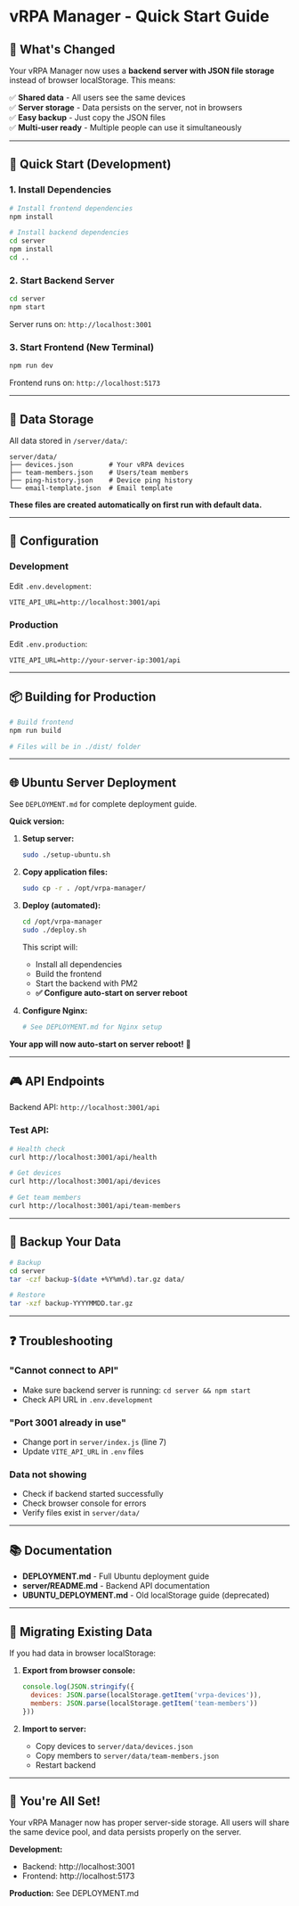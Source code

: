 # vRPA Manager - Quick Start Guide

## 🎯 What's Changed

Your vRPA Manager now uses a **backend server with JSON file storage** instead of browser localStorage. This means:

✅ **Shared data** - All users see the same devices  
✅ **Server storage** - Data persists on the server, not in browsers  
✅ **Easy backup** - Just copy the JSON files  
✅ **Multi-user ready** - Multiple people can use it simultaneously  

---

## 🚀 Quick Start (Development)

### 1. Install Dependencies

```bash
# Install frontend dependencies
npm install

# Install backend dependencies
cd server
npm install
cd ..
```

### 2. Start Backend Server

```bash
cd server
npm start
```

Server runs on: `http://localhost:3001`

### 3. Start Frontend (New Terminal)

```bash
npm run dev
```

Frontend runs on: `http://localhost:5173`

---

## 📁 Data Storage

All data stored in `/server/data/`:
```
server/data/
├── devices.json         # Your vRPA devices
├── team-members.json    # Users/team members
├── ping-history.json    # Device ping history
└── email-template.json  # Email template
```

**These files are created automatically on first run with default data.**

---

## 🔧 Configuration

### Development
Edit `.env.development`:
```env
VITE_API_URL=http://localhost:3001/api
```

### Production
Edit `.env.production`:
```env
VITE_API_URL=http://your-server-ip:3001/api
```

---

## 📦 Building for Production

```bash
# Build frontend
npm run build

# Files will be in ./dist/ folder
```

---

## 🌐 Ubuntu Server Deployment

See `DEPLOYMENT.md` for complete deployment guide.

**Quick version:**

1. **Setup server:**
   ```bash
   sudo ./setup-ubuntu.sh
   ```

2. **Copy application files:**
   ```bash
   sudo cp -r . /opt/vrpa-manager/
   ```

3. **Deploy (automated):**
   ```bash
   cd /opt/vrpa-manager
   sudo ./deploy.sh
   ```
   
   This script will:
   - Install all dependencies
   - Build the frontend
   - Start the backend with PM2
   - **✅ Configure auto-start on server reboot**

4. **Configure Nginx:**
   ```bash
   # See DEPLOYMENT.md for Nginx setup
   ```

**Your app will now auto-start on server reboot!** 🎉

---

## 🎮 API Endpoints

Backend API: `http://localhost:3001/api`

### Test API:
```bash
# Health check
curl http://localhost:3001/api/health

# Get devices
curl http://localhost:3001/api/devices

# Get team members
curl http://localhost:3001/api/team-members
```

---

## 💾 Backup Your Data

```bash
# Backup
cd server
tar -czf backup-$(date +%Y%m%d).tar.gz data/

# Restore
tar -xzf backup-YYYYMMDD.tar.gz
```

---

## ❓ Troubleshooting

### "Cannot connect to API"
- Make sure backend server is running: `cd server && npm start`
- Check API URL in `.env.development`

### "Port 3001 already in use"
- Change port in `server/index.js` (line 7)
- Update `VITE_API_URL` in `.env` files

### Data not showing
- Check if backend started successfully
- Check browser console for errors
- Verify files exist in `server/data/`

---

## 📚 Documentation

- **DEPLOYMENT.md** - Full Ubuntu deployment guide
- **server/README.md** - Backend API documentation
- **UBUNTU_DEPLOYMENT.md** - Old localStorage guide (deprecated)

---

## 🔄 Migrating Existing Data

If you had data in browser localStorage:

1. **Export from browser console:**
   ```javascript
   console.log(JSON.stringify({
     devices: JSON.parse(localStorage.getItem('vrpa-devices')),
     members: JSON.parse(localStorage.getItem('team-members'))
   }))
   ```

2. **Import to server:**
   - Copy devices to `server/data/devices.json`
   - Copy members to `server/data/team-members.json`
   - Restart backend

---

## 🎉 You're All Set!

Your vRPA Manager now has proper server-side storage. All users will share the same device pool, and data persists properly on the server.

**Development:**
- Backend: http://localhost:3001
- Frontend: http://localhost:5173

**Production:** See DEPLOYMENT.md

